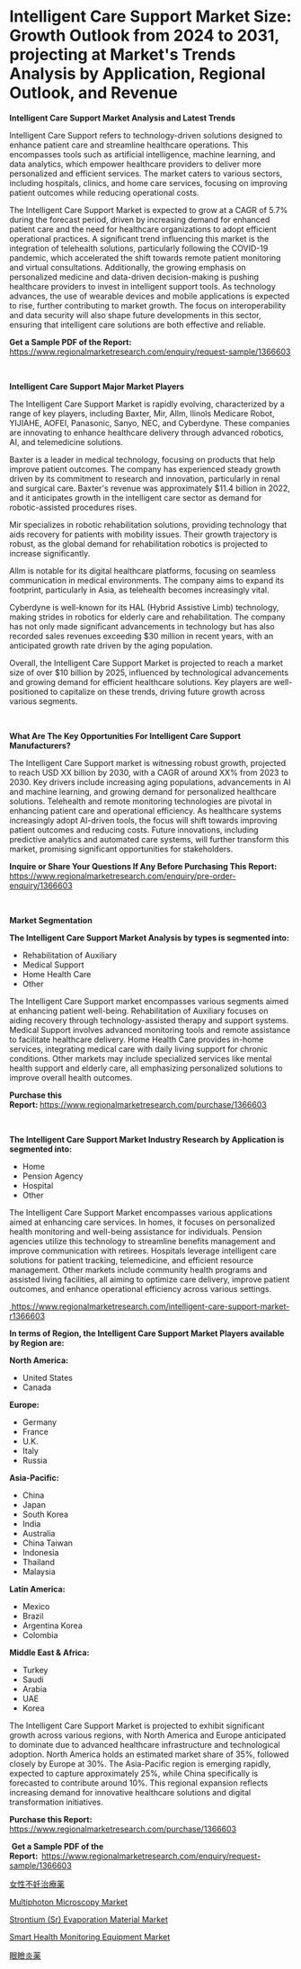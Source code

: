 <p><h1>Intelligent Care Support Market Size: Growth Outlook from 2024 to 2031, projecting at Market's Trends Analysis by Application, Regional Outlook, and Revenue</h1></p><p><strong>Intelligent Care Support Market Analysis and Latest Trends</strong></p>
<p><p>Intelligent Care Support refers to technology-driven solutions designed to enhance patient care and streamline healthcare operations. This encompasses tools such as artificial intelligence, machine learning, and data analytics, which empower healthcare providers to deliver more personalized and efficient services. The market caters to various sectors, including hospitals, clinics, and home care services, focusing on improving patient outcomes while reducing operational costs.</p><p>The Intelligent Care Support Market is expected to grow at a CAGR of 5.7% during the forecast period, driven by increasing demand for enhanced patient care and the need for healthcare organizations to adopt efficient operational practices. A significant trend influencing this market is the integration of telehealth solutions, particularly following the COVID-19 pandemic, which accelerated the shift towards remote patient monitoring and virtual consultations. Additionally, the growing emphasis on personalized medicine and data-driven decision-making is pushing healthcare providers to invest in intelligent support tools. As technology advances, the use of wearable devices and mobile applications is expected to rise, further contributing to market growth. The focus on interoperability and data security will also shape future developments in this sector, ensuring that intelligent care solutions are both effective and reliable.</p></p>
<p><strong>Get a Sample PDF of the Report:&nbsp;</strong> <a href="https://www.regionalmarketresearch.com/enquiry/request-sample/1366603">https://www.regionalmarketresearch.com/enquiry/request-sample/1366603</a></p>
<p>&nbsp;</p>
<p><strong>Intelligent Care Support Major Market Players</strong></p>
<p><p>The Intelligent Care Support Market is rapidly evolving, characterized by a range of key players, including Baxter, Mir, Allm, llinols Medicare Robot, YIJIAHE, AOFEI, Panasonic, Sanyo, NEC, and Cyberdyne. These companies are innovating to enhance healthcare delivery through advanced robotics, AI, and telemedicine solutions.</p><p>Baxter is a leader in medical technology, focusing on products that help improve patient outcomes. The company has experienced steady growth driven by its commitment to research and innovation, particularly in renal and surgical care. Baxter's revenue was approximately $11.4 billion in 2022, and it anticipates growth in the intelligent care sector as demand for robotic-assisted procedures rises.</p><p>Mir specializes in robotic rehabilitation solutions, providing technology that aids recovery for patients with mobility issues. Their growth trajectory is robust, as the global demand for rehabilitation robotics is projected to increase significantly. </p><p>Allm is notable for its digital healthcare platforms, focusing on seamless communication in medical environments. The company aims to expand its footprint, particularly in Asia, as telehealth becomes increasingly vital.</p><p>Cyberdyne is well-known for its HAL (Hybrid Assistive Limb) technology, making strides in robotics for elderly care and rehabilitation. The company has not only made significant advancements in technology but has also recorded sales revenues exceeding $30 million in recent years, with an anticipated growth rate driven by the aging population.</p><p>Overall, the Intelligent Care Support Market is projected to reach a market size of over $10 billion by 2025, influenced by technological advancements and growing demand for efficient healthcare solutions. Key players are well-positioned to capitalize on these trends, driving future growth across various segments.</p></p>
<p>&nbsp;</p>
<p><strong>What Are The Key Opportunities For Intelligent Care Support Manufacturers?</strong></p>
<p><p>The Intelligent Care Support market is witnessing robust growth, projected to reach USD XX billion by 2030, with a CAGR of around XX% from 2023 to 2030. Key drivers include increasing aging populations, advancements in AI and machine learning, and growing demand for personalized healthcare solutions. Telehealth and remote monitoring technologies are pivotal in enhancing patient care and operational efficiency. As healthcare systems increasingly adopt AI-driven tools, the focus will shift towards improving patient outcomes and reducing costs. Future innovations, including predictive analytics and automated care systems, will further transform this market, promising significant opportunities for stakeholders.</p></p>
<p><strong>Inquire or Share Your Questions If Any Before Purchasing This Report:</strong> <a href="https://www.regionalmarketresearch.com/enquiry/pre-order-enquiry/1366603">https://www.regionalmarketresearch.com/enquiry/pre-order-enquiry/1366603</a></p>
<p>&nbsp;</p>
<p><strong>Market Segmentation</strong></p>
<p><strong>The Intelligent Care Support Market Analysis by types is segmented into:</strong></p>
<p><ul><li>Rehabilitation of Auxiliary</li><li>Medical Support</li><li>Home Health Care</li><li>Other</li></ul></p>
<p><p>The Intelligent Care Support market encompasses various segments aimed at enhancing patient well-being. Rehabilitation of Auxiliary focuses on aiding recovery through technology-assisted therapy and support systems. Medical Support involves advanced monitoring tools and remote assistance to facilitate healthcare delivery. Home Health Care provides in-home services, integrating medical care with daily living support for chronic conditions. Other markets may include specialized services like mental health support and elderly care, all emphasizing personalized solutions to improve overall health outcomes.</p></p>
<p><strong>Purchase this Report:&nbsp;</strong><a href="https://www.regionalmarketresearch.com/purchase/1366603">https://www.regionalmarketresearch.com/purchase/1366603</a></p>
<p>&nbsp;</p>
<p><strong>The Intelligent Care Support Market Industry Research by Application is segmented into:</strong></p>
<p><ul><li>Home</li><li>Pension Agency</li><li>Hospital</li><li>Other</li></ul></p>
<p><p>The Intelligent Care Support Market encompasses various applications aimed at enhancing care services. In homes, it focuses on personalized health monitoring and well-being assistance for individuals. Pension agencies utilize this technology to streamline benefits management and improve communication with retirees. Hospitals leverage intelligent care solutions for patient tracking, telemedicine, and efficient resource management. Other markets include community health programs and assisted living facilities, all aiming to optimize care delivery, improve patient outcomes, and enhance operational efficiency across various settings.</p></p>
<p><a href="https://www.regionalmarketresearch.com/intelligent-care-support-market-r1366603">&nbsp;https://www.regionalmarketresearch.com/intelligent-care-support-market-r1366603</a></p>
<p><strong>In terms of Region, the Intelligent Care Support Market Players available by Region are:</strong></p>
<p>
    <p> <strong> North America: </strong>
        <ul>
            <li>United States</li>
            <li>Canada</li>
        </ul>
        </p> 
    <p> <strong> Europe: </strong>
        <ul>
            <li>Germany</li>
            <li>France</li>
            <li>U.K.</li>
            <li>Italy</li>
            <li>Russia</li>
        </ul>
        </p> 
    <p> <strong> Asia-Pacific: </strong>
        <ul>
            <li>China</li>
            <li>Japan</li>
            <li>South Korea</li>
            <li>India</li>
            <li>Australia</li>
            <li>China Taiwan</li>
            <li>Indonesia</li>
            <li>Thailand</li>
            <li>Malaysia</li>
        </ul>
        </p> 
    <p> <strong> Latin America: </strong>
        <ul>
            <li>Mexico</li>
            <li>Brazil</li>
            <li>Argentina Korea</li>
            <li>Colombia</li>
        </ul>
        </p> 
    <p> <strong> Middle East & Africa: </strong>
        <ul>
            <li>Turkey</li>
            <li>Saudi</li>
            <li>Arabia</li>
            <li>UAE</li>
            <li>Korea</li>
        </ul>
    </p>
    </p>
<p><p>The Intelligent Care Support Market is projected to exhibit significant growth across various regions, with North America and Europe anticipated to dominate due to advanced healthcare infrastructure and technological adoption. North America holds an estimated market share of 35%, followed closely by Europe at 30%. The Asia-Pacific region is emerging rapidly, expected to capture approximately 25%, while China specifically is forecasted to contribute around 10%. This regional expansion reflects increasing demand for innovative healthcare solutions and digital transformation initiatives.</p></p>
<p><strong>Purchase this Report: </strong><a href="https://www.regionalmarketresearch.com/purchase/1366603">https://www.regionalmarketresearch.com/purchase/1366603</a></p>
<p>&nbsp;<strong>Get a Sample PDF of the Report:&nbsp;&nbsp;</strong><a href="https://www.regionalmarketresearch.com/enquiry/request-sample/1366603">https://www.regionalmarketresearch.com/enquiry/request-sample/1366603</a></p>
<p><strong></strong></p>
<p><p><a href="https://medium.com/@larrylemkert567/%E5%85%A8%E7%90%83%E5%A5%B3%E6%80%A7%E4%B8%8D%E5%A6%8A%E6%B2%BB%E7%99%82%E8%96%AC%E5%B8%82%E5%A0%B4-%E8%A3%BD%E5%93%81%E3%82%BF%E3%82%A4%E3%83%97%E5%88%A5-%E7%94%A8%E9%80%94%E5%88%A5-%E5%9C%B0%E5%9F%9F%E5%88%A5-%E4%BC%81%E6%A5%AD%E5%88%A5-%E6%A5%AD%E7%95%8C%E3%82%BB%E3%82%B0%E3%83%A1%E3%83%B3%E3%83%88%E3%81%AE%E5%B1%95%E6%9C%9B-%E5%B8%82%E5%A0%B4%E8%A9%95%E4%BE%A1-%E7%AB%B6%E4%BA%89%E3%81%AE%E7%8A%B6%E6%B3%81-%E3%83%88%E3%83%AC%E3%83%B3%E3%83%89-%E4%BA%88%E6%B8%AC-2024%E5%B9%B4-2031%E5%B9%B4-5f600bd8aa62?postPublishedType=repub">女性不妊治療薬</a></p><p><a href="https://www.linkedin.com/pulse/how-multiphoton-microscopy-market-changing-from-2024-2031-startagem-t5kic?trackingId=FMe1fb3gRPmhPaDVm3fL3w%3D%3D">Multiphoton Microscopy Market</a></p><p><a href="https://issuu.com/reportprime-2/docs/strontium-sr-evaporation-material-m_334b1fb97c9221">Strontium (Sr) Evaporation Material Market</a></p><p><a href="https://github.com/MariaWashington76/Market-Research-Report-List-1/blob/main/smart-health-monitoring-equipment-market.md">Smart Health Monitoring Equipment Market</a></p><p><a href="https://medium.com/@larrylemkert567/%E7%9C%BC%E7%9E%BC%E7%82%8E%E8%96%AC%E5%B8%82%E5%A0%B4-2024%E5%B9%B4-2031%E5%B9%B4-%E6%A5%AD%E7%95%8C%E3%81%AE%E6%B4%9E%E5%AF%9F%E3%81%A8%E6%8A%95%E8%B3%87%E6%A9%9F%E4%BC%9A-b1cba9eb504a?postPublishedType=repub">眼瞼炎薬</a></p></p>